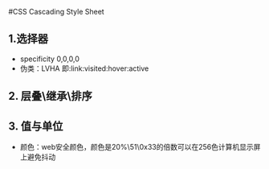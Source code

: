 #CSS Cascading Style Sheet

## 1.选择器
- specificity  0,0,0,0
- 伪类：LVHA 即:link\:visited\:hover\:active

## 2. 层叠\继承\排序

## 3. 值与单位
- 颜色：web安全颜色，颜色是20%\51\0x33的倍数可以在256色计算机显示屏上避免抖动